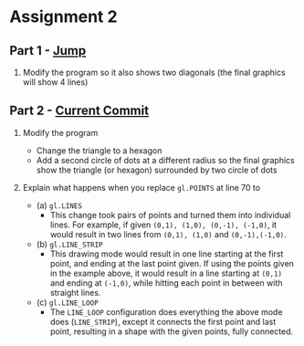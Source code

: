 # Assignment 2

## Part 1 - [Jump](https://github.com/NickBeukema/CIS367-Homework2/tree/part-1)

1. Modify the program so it also shows two diagonals (the final graphics will show 4 lines)

## Part 2 - [Current Commit](#)

1. Modify the program
	* Change the triangle to a hexagon
	* Add a second circle of dots at a different radius so the final graphics show the triangle (or hexagon) surrounded by two circle of dots

2. Explain what happens when you replace `gl.POINTS` at line 70 to
	* (a) `gl.LINES`
		* This change took pairs of points and turned them into individual lines. For example, if given `(0,1), (1,0), (0,-1), (-1,0)`, it would result in two lines from `(0,1), (1,0)` and `(0,-1),(-1,0)`.
	* (b) `gl.LINE_STRIP`
		* This drawing mode would result in one line starting at the first point, and ending at the last point given. If using the points given in the example above, it would result in a line starting at `(0,1)` and ending at `(-1,0)`, while hitting each point in between with straight lines.
	* (c) `gl.LINE_LOOP`
		* The `LINE_LOOP` configuration does everything the above mode does (`LINE_STRIP`), except it connects the first point and last point, resulting in a shape with the given points, fully connected.